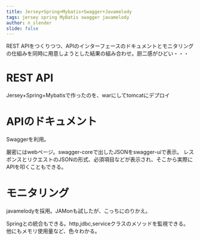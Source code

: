 ```yaml
---
title: Jersey+Spring+Mybatis+Swagger+Javamelody
tags: jersey spring MyBatis swagger javamelody
author: n_slender
slide: false
---
```

REST APIをつくりつつ、APIのインターフェースのドキュメントとモニタリングの仕組みを同時に用意しようとした結果の組み合わせ。厨二感がひどい・・・

# REST API

Jersey+Spring+Mybatisで作ったのを、warにしてtomcatにデプロイ

# APIのドキュメント

Swaggerを利用。

厳密にはwebページ。swagger-coreで出したJSONをswagger-uiで表示。
レスポンスとリクエストのJSONの形式、必須項目などが表示され、そこから実際にAPIを叩くこともできる。

# モニタリング

javamelodyを採用。JAMonも試したが、こっちにのりかえ。

Springとの統合もできる。http,jdbc,serviceクラスのメソッドを監視できる。
他にもメモリ使用量など、色々わかる。

